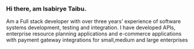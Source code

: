 ### Hi there, am Isabirye Taibu. 
Am a Full stack developer with over three years’ experience of software systems development, testing and integration.
I have developed APIs, enterprise resource planning applications and e-commerce applications with payment
gateway integrations for small,medium and large enterprises

<!--
**taibu/taibu** is a ✨ _special_ ✨ repository because its `README.md` (this file) appears on your GitHub profile.

Here are some ideas to get you started:

- 🔭 I’m currently working on ...
- 🌱 I’m currently learning ...
- 👯 I’m looking to collaborate on ...
- 🤔 I’m looking for help with ...
- 💬 Ask me about ...
- 📫 How to reach me: ...
- 😄 Pronouns: ...
- ⚡ Fun fact: ...
-->
